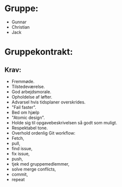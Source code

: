 # Gruppe:
- Gunnar
- Christian
- Jack
# Gruppekontrakt:
## Krav:
- Fremmøde.
- Tilstedeværelse.
- God arbejdsmorale.
- Opholdelse af løfter.
- Advarsel hvis tidsplaner overskrides.
- "Fail faster".
- Bed om hjælp
- "Atomic design".
- Holde sig til opgavebeskrivelsen så godt som muligt.
- Respektabel tone.
- Overhold ordenlig Git workflow:
 -  Fetch,
 -  pull,
 -  find issue,
 -  fix issue,
 -  push,
 -  tjek med gruppemedlemmer,
 -  solve merge conflicts,
 -  commit,
 -  repeat

